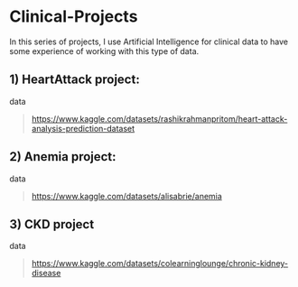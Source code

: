 # Clinical-Projects

 In this series of projects, I use Artificial Intelligence for clinical data to have some experience of working with this type of data.

 
## 1) HeartAttack project: 

data 

> https://www.kaggle.com/datasets/rashikrahmanpritom/heart-attack-analysis-prediction-dataset
 



## 2) Anemia project: 

data 

> https://www.kaggle.com/datasets/alisabrie/anemia


## 3) CKD project

data 


> https://www.kaggle.com/datasets/colearninglounge/chronic-kidney-disease

